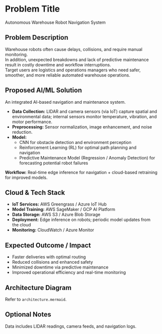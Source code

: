 # Problem Title
Autonomous Warehouse Robot Navigation System

## Problem Description
Warehouse robots often cause delays, collisions, and require manual monitoring.  
In addition, unexpected breakdowns and lack of predictive maintenance result in costly downtime and workflow interruptions.  
Target users are logistics and operations managers who need safer, smoother, and more reliable automated warehouse operations.

## Proposed AI/ML Solution
An integrated AI-based navigation and maintenance system.

- **Data Collection:** LIDAR and camera sensors (via IoT) capture spatial and environmental data; internal sensors monitor temperature, vibration, and motor performance.  
- **Preprocessing:** Sensor normalization, image enhancement, and noise reduction.  
- **Model:**  
  - CNN for obstacle detection and environment perception  
  - Reinforcement Learning (RL) for optimal path planning and navigation  
  - Predictive Maintenance Model (Regression / Anomaly Detection) for forecasting potential robot failures  

**Workflow:** Real-time edge inference for navigation + cloud-based retraining for improved models.

## Cloud & Tech Stack
- **IoT Services:** AWS Greengrass / Azure IoT Hub  
- **Model Training:** AWS SageMaker / GCP AI Platform  
- **Data Storage:** AWS S3 / Azure Blob Storage  
- **Deployment:** Edge inference on robots; periodic model updates from the cloud  
- **Monitoring:** CloudWatch / Azure Monitor  

## Expected Outcome / Impact
- Faster deliveries with optimal routing  
- Reduced collisions and enhanced safety  
- Minimized downtime via predictive maintenance  
- Improved operational efficiency and real-time monitoring  

## Architecture Diagram
Refer to `architecture.mermaid`.

## Optional Notes
Data includes LIDAR readings, camera feeds, and navigation logs.
